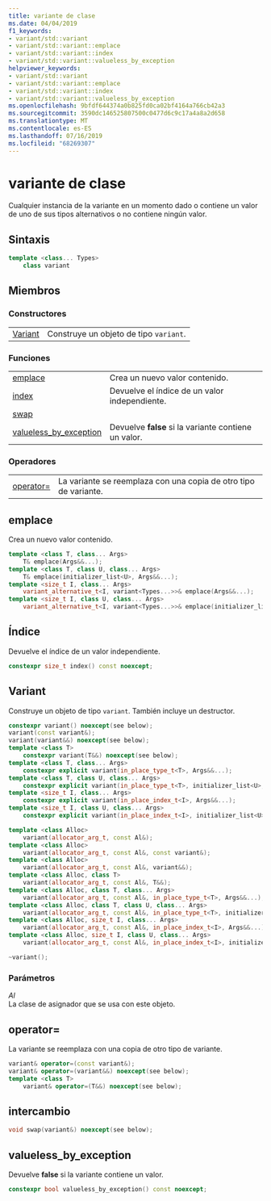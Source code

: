 ```yaml
---
title: variante de clase
ms.date: 04/04/2019
f1_keywords:
- variant/std::variant
- variant/std::variant::emplace
- variant/std::variant::index
- variant/std::variant::valueless_by_exception
helpviewer_keywords:
- variant/std::variant
- variant/std::variant::emplace
- variant/std::variant::index
- variant/std::variant::valueless_by_exception
ms.openlocfilehash: 9bfdf644374a0b825fd0ca02bf4164a766cb42a3
ms.sourcegitcommit: 3590dc146525807500c0477d6c9c17a4a8a2d658
ms.translationtype: MT
ms.contentlocale: es-ES
ms.lasthandoff: 07/16/2019
ms.locfileid: "68269307"
---
```

# <a name="variant-class"></a>variante de clase

Cualquier instancia de la variante en un momento dado o contiene un valor de uno de sus tipos alternativos o no contiene ningún valor.

## <a name="syntax"></a>Sintaxis

```cpp
template <class... Types>
    class variant
```

## <a name="members"></a>Miembros

### <a name="constructors"></a>Constructores

|||
|-|-|
|[Variant](#variant)|Construye un objeto de tipo `variant`.|

### <a name="functions"></a>Funciones

|||
|-|-|
|[emplace](#emplace)|Crea un nuevo valor contenido.|
|[index](#index)|Devuelve el índice de un valor independiente.|
|[swap](#swap)||
|[valueless_by_exception](#emplace)|Devuelve **false** si la variante contiene un valor.|

### <a name="operators"></a>Operadores

|||
|-|-|
|[operator=](#op_eq)|La variante se reemplaza con una copia de otro tipo de variante.|

## <a name="emplace"></a> emplace

Crea un nuevo valor contenido.

```cpp
template <class T, class... Args>
    T& emplace(Args&&...);
template <class T, class U, class... Args>
    T& emplace(initializer_list<U>, Args&&...);
template <size_t I, class... Args>
    variant_alternative_t<I, variant<Types...>>& emplace(Args&&...);
template <size_t I, class U, class... Args>
    variant_alternative_t<I, variant<Types...>>& emplace(initializer_list<U>, Args&&...);
```

## <a name="index"></a> Índice

Devuelve el índice de un valor independiente.

```cpp
constexpr size_t index() const noexcept;
```

## <a name="variant"></a> Variant

Construye un objeto de tipo `variant`. También incluye un destructor.

```cpp
constexpr variant() noexcept(see below);
variant(const variant&);
variant(variant&&) noexcept(see below);
template <class T>
    constexpr variant(T&&) noexcept(see below);
template <class T, class... Args>
    constexpr explicit variant(in_place_type_t<T>, Args&&...);
template <class T, class U, class... Args>
    constexpr explicit variant(in_place_type_t<T>, initializer_list<U>, Args&&...);
template <size_t I, class... Args>
    constexpr explicit variant(in_place_index_t<I>, Args&&...);
template <size_t I, class U, class... Args>
    constexpr explicit variant(in_place_index_t<I>, initializer_list<U>, Args&&...);

template <class Alloc>
    variant(allocator_arg_t, const Al&);
template <class Alloc>
    variant(allocator_arg_t, const Al&, const variant&);
template <class Alloc>
    variant(allocator_arg_t, const Al&, variant&&);
template <class Alloc, class T>
    variant(allocator_arg_t, const Al&, T&&);
template <class Alloc, class T, class... Args>
    variant(allocator_arg_t, const Al&, in_place_type_t<T>, Args&&...);
template <class Alloc, class T, class U, class... Args>
    variant(allocator_arg_t, const Al&, in_place_type_t<T>, initializer_list<U>, Args&&...);
template <class Alloc, size_t I, class... Args>
    variant(allocator_arg_t, const Al&, in_place_index_t<I>, Args&&...);
template <class Alloc, size_t I, class U, class... Args>
    variant(allocator_arg_t, const Al&, in_place_index_t<I>, initializer_list<U>, Args&&...);

~variant();
```

### <a name="parameters"></a>Parámetros

*Al*\
La clase de asignador que se usa con este objeto.

## <a name="op_eq"></a> operator=

La variante se reemplaza con una copia de otro tipo de variante.

```cpp
variant& operator=(const variant&);
variant& operator=(variant&&) noexcept(see below);
template <class T>
    variant& operator=(T&&) noexcept(see below);
```

## <a name="swap"></a> intercambio

```cpp
void swap(variant&) noexcept(see below);
```

## <a name="valueless"></a> valueless_by_exception

Devuelve **false** si la variante contiene un valor.

```cpp
constexpr bool valueless_by_exception() const noexcept;
```
